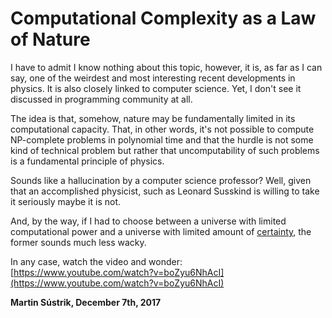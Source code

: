 # Computational Complexity as a Law of Nature



I have to admit I know nothing about this topic, however, it is, as far as I can say, one of the weirdest and most interesting recent developments in physics. It is also closely linked to computer science. Yet, I don't see it discussed in programming community at all.

The idea is that, somehow, nature may be fundamentally limited in its computational capacity. That, in other words, it's not possible to compute NP-complete problems in polynomial time and that the hurdle is not some kind of technical problem but rather that uncomputability of such problems is a fundamental principle of physics.

Sounds like a hallucination by a computer science professor? Well, given that an accomplished physicist, such as Leonard Susskind is willing to take it seriously maybe it is not.

And, by the way, if I had to choose between a universe with limited computational power and a universe with limited amount of [certainty](https://en.wikipedia.org/wiki/Uncertainty_principle), the former sounds much less wacky.

In any case, watch the video and wonder: [https://www.youtube.com/watch?v=boZyu6NhAcI](https://www.youtube.com/watch?v=boZyu6NhAcI)

**Martin Sústrik, December 7th, 2017**